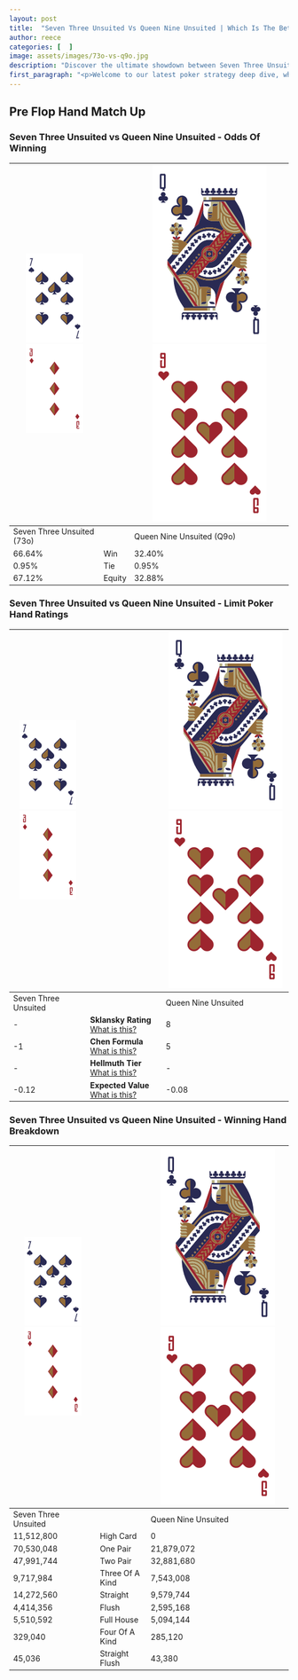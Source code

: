 ```yaml
---
layout: post
title:  "Seven Three Unsuited Vs Queen Nine Unsuited | Which Is The Better Hand In Poker? A Complete Guide"
author: reece
categories: [  ]
image: assets/images/73o-vs-q9o.jpg
description: "Discover the ultimate showdown between Seven Three Unsuited and Queen Nine Unsuited in poker! Uncover the odds, strategies, and scenarios where one hand triumphs over the other. Get ready to up your poker game with this thrilling analysis."
first_paragraph: "<p>Welcome to our latest poker strategy deep dive, where we're pitting two distinct hands against each other in a high-stakes showdown: Seven Three Unsuited vs Queen Nine Unsuited.</p><p>In the dynamic world of poker, every decision counts, and knowing which hand holds the upper hand is key to your success at the table.</p><p>In this article, we'll dissect these two hands, explore the scenarios where one dominates the other, and equip you with the knowledge to make strategic choices that can tip the odds in your favor.</p><p>Get ready to unravel the intriguing dynamics of these poker hands and elevate your game to new heights.</p>"
---
```




[comment]: # (sp0)

## Pre Flop Hand Match Up

<div class="table hand-ratings" markdown="1"> 



### Seven Three Unsuited vs Queen Nine Unsuited - Odds Of Winning


    
| ![image info](assets/images/hand1/7.png) ![image info](assets/images/hand1/3o.png) |  | ![image info](assets/images/hand2/Q.png) ![image info](assets/images/hand2/9o.png) |
| -------- | -------- | -------- |
| Seven Three Unsuited (73o) |  | Queen Nine Unsuited (Q9o) |
| 66.64% | Win | 32.40% |
| 0.95% | Tie | 0.95% |
| 67.12% | Equity | 32.88% |




[comment]: # (sp1)



### Seven Three Unsuited vs Queen Nine Unsuited - Limit Poker Hand Ratings


    
| ![image info](assets/images/hand1/7.png) ![image info](assets/images/hand1/3o.png) |  | ![image info](assets/images/hand2/Q.png) ![image info](assets/images/hand2/9o.png) |
| -------- | -------- | -------- |
| Seven Three Unsuited |  | Queen Nine Unsuited |
| - | **Sklansky Rating** [What is this?](/sklansky-rating-explained) | 8 |
| -1 | **Chen Formula** [What is this?](/chen-formula-explained) | 5 |
| - | **Hellmuth Tier** [What is this?](/Hellmuth-tier-explained) | - |
| -0.12 | **Expected Value** [What is this?](/expected-value-explained) | -0.08 |




[comment]: # (sp2)



### Seven Three Unsuited vs Queen Nine Unsuited - Winning Hand Breakdown


    
| ![image info](assets/images/hand1/7.png) ![image info](assets/images/hand1/3o.png) |  | ![image info](assets/images/hand2/Q.png) ![image info](assets/images/hand2/9o.png) |
| -------- | -------- | -------- |
| Seven Three Unsuited |  | Queen Nine Unsuited |
| 11,512,800 | High Card | 0 |
| 70,530,048 | One Pair | 21,879,072 |
| 47,991,744 | Two Pair | 32,881,680 |
| 9,717,984 | Three Of A Kind | 7,543,008 |
| 14,272,560 | Straight | 9,579,744 |
| 4,414,356 | Flush | 2,595,168 |
| 5,510,592 | Full House | 5,094,144 |
| 329,040 | Four Of A Kind | 285,120 |
| 45,036 | Straight Flush | 43,380 |




[comment]: # (sp3)



</div>

[comment]: # (sp4)



[comment]: # (sp5)

